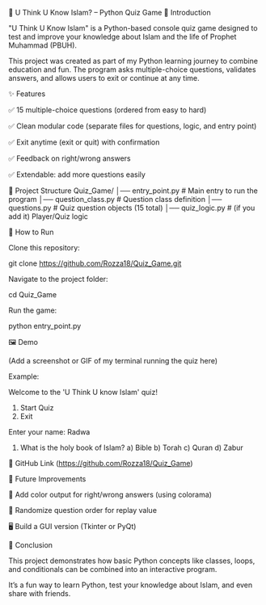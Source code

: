 🕌 U Think U Know Islam? – Python Quiz Game
📖 Introduction

"U Think U Know Islam" is a Python-based console quiz game designed to test and improve your knowledge about Islam and the life of Prophet Muhammad (PBUH).

This project was created as part of my Python learning journey to combine education and fun. The program asks multiple-choice questions, validates answers, and allows users to exit or continue at any time.

✨ Features

✅ 15 multiple-choice questions (ordered from easy to hard)

✅ Clean modular code (separate files for questions, logic, and entry point)

✅ Exit anytime (exit or quit) with confirmation

✅ Feedback on right/wrong answers

✅ Extendable: add more questions easily

📂 Project Structure
Quiz_Game/
│── entry_point.py       # Main entry to run the program
│── question_class.py    # Question class definition
│── questions.py         # Quiz question objects (15 total)
│── quiz_logic.py        # (if you add it) Player/Quiz logic

🚀 How to Run

Clone this repository:

git clone https://github.com/Rozza18/Quiz_Game.git


Navigate to the project folder:

cd Quiz_Game


Run the game:

python entry_point.py

🖼️ Demo

(Add a screenshot or GIF of my terminal running the quiz here)

Example:

Welcome to the 'U Think U know Islam' quiz!
1. Start Quiz
2. Exit

Enter your name: Radwa
1. What is the holy book of Islam?
a) Bible
b) Torah
c) Quran
d) Zabur

🔗 GitHub Link
(https://github.com/Rozza18/Quiz_Game)

📌 Future Improvements

🎨 Add color output for right/wrong answers (using colorama)

🎲 Randomize question order for replay value

🖥️ Build a GUI version (Tkinter or PyQt)

🙌 Conclusion

This project demonstrates how basic Python concepts like classes, loops, and conditionals can be combined into an interactive program.

It’s a fun way to learn Python, test your knowledge about Islam, and even share with friends.
